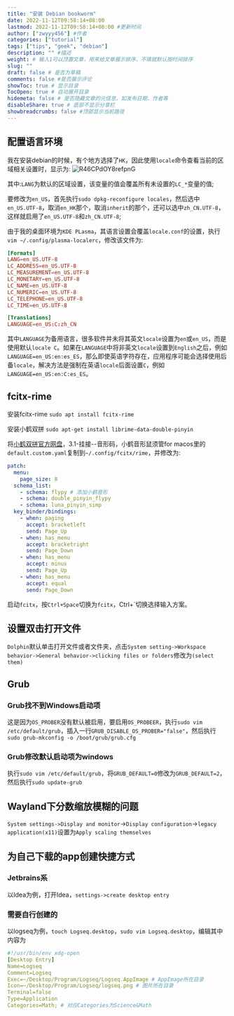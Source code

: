 ```yaml
---
title: "安装 Debian bookworm"
date: 2022-11-12T09:58:14+08:00
lastmod: 2022-11-12T09:58:14+08:00 #更新时间
author: ["zwyyy456"] #作者
categories: ["tutorial"]
tags: ["tips", "geek", "debian"]
description: "" #描述
weight: # 输入1可以顶置文章，用来给文章展示排序，不填就默认按时间排序
slug: ""
draft: false # 是否为草稿
comments: false #是否展示评论
showToc: true # 显示目录
TocOpen: true # 自动展开目录
hidemeta: false # 是否隐藏文章的元信息，如发布日期、作者等
disableShare: true # 底部不显示分享栏
showbreadcrumbs: false #顶部显示当前路径
---
```

## 配置语言环境
我在安装debian的时候，有个地方选择了`HK`，因此使用`locale`命令查看当前的区域相关设置时，显示为: ![R46CPdOY8refpnG](https://pic-upyun.zwyyy456.tech/smms/2023-12-26-065709.jpg)

其中:`LANG`为默认的区域设置，该变量的值会覆盖所有未设置的`LC_*`变量的值;

要修改为`en_US`，首先执行`sudo dpkg-reconfigure locales`，然后选中`en_US.UTF-8`，取消`en_HK`那个，取消`inherit`的那个，还可以选中`zh_CN.UTF-8`，这样就启用了`en_US.UTF-8`和`zh_CN.UTF-8`;

由于我的桌面环境为`KDE PLasma`，其语言设置会覆盖`locale.conf`的设置，执行`vim ~/.config/plasma-localerc`，修改该文件为:
```toml
[Formats]
LANG=en_US.UTF-8
LC_ADDRESS=en_US.UTF-8
LC_MEASUREMENT=en_US.UTF-8
LC_MONETARY=en_US.UTF-8
LC_NAME=en_US.UTF-8
LC_NUMERIC=en_US.UTF-8
LC_TELEPHONE=en_US.UTF-8
LC_TIME=en_US.UTF-8

[Translations]
LANGUAGE=en_US:C:zh_CN
```
其中`LANGUAGE`为备用语言，很多软件并未将其英文`locale`设置为`en`或`en_US`，而是使用默认`locale C`。如果在`LANGUAGE`中将非英文`locale`设置到`English`之后，例如`LANGUAGE=en_US:en:es_ES`，那么即使英语字符存在，应用程序可能会选择使用后备`locale`，解决方法是强制在英语`locale`后面设置`C`，例如 `LANGUAGE=en_US:en:C:es_ES`。



## fcitx-rime
安装fcitx-rime
`sudo apt install fcitx-rime`

安装小鹤双拼
`sudo apt-get install librime-data-double-pinyin`

将[小鹤双拼官方网盘](http://flypy.ysepan.com/)，3.1-挂接--音形码，小鹤音形鼠须管for macos里的`default.custom.yaml`复制到`~/.config/fcitx/rime`，并修改为:
```yaml
patch:
  menu:
    page_size: 8
  schema_list:
    - schema: flypy # 添加小鹤音形
    - schema: double_pinyin_flypy
    - schema: luna_pinyin_simp
  key_binder/bindings:
    - when: paging
      accept: bracketleft
      send: Page_Up
    - when: has_menu
      accept: bracketright
      send: Page_Down
    - when: has_menu
      accept: minus
      send: Page_Up
    - when: has_menu
      accept: equal
      send: Page_Down
```
启动`fcitx`，按`Ctrl+Space`切换为`fcitx`，Ctrl+`切换选择输入方案。

## 设置双击打开文件
`Dolphin`默认单击打开文件或者文件夹，点击`System setting->Workspace behavior->General behavior->clicking files or folders`修改为`(select them)`

## Grub
### Grub找不到Windows启动项
这是因为`OS_PROBER`没有默认被启用，要启用`OS_PROBEER`，执行`sudo vim /etc/default/grub`，插入一行`GRUB_DISABLE_OS_PROBER="false"`，然后执行`sudo grub-mkconfig -o /boot/grub/grub.cfg`

### Grub修改默认启动项为windows
执行`sudo vim /etc/default/grub`，将`GRUB_DEFAULT=0`修改为`GRUB_DEFAULT=2`，然后执行`sudo update-grub`

## Wayland下分数缩放模糊的问题
`System settings->Display and monitor`->`Display configuration`->`legacy application(x11)`设置为`Apply scaling themselves`

## 为自己下载的app创建快捷方式
### Jetbrains系
以Idea为例，打开Idea，`settings->create desktop entry`

### 需要自行创建的
以logseq为例，`touch Logseq.desktop`，`sudo vim Logseq.desktop`，编辑其中内容为
```yaml
#!/usr/bin/env xdg-open
[Desktop Entry]
Name=Logseq
Comment=Logseq
Exec=~/Desktop/Program/Logseq/Logseq.AppImage # AppImage所在目录
Icon=~/Desktop/Program/Logseq/logseq.png # 图片所在目录
Terminal=false
Type=Application
Categories=Math; # 对应Categories为Science&Math
```
